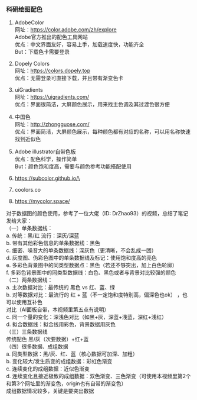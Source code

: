 ### 科研绘图配色
1. AdobeColor  
网址：https://color.adobe.com/zh/explore  
Adobe官方推出的配色工具网站  
优点：中文界面友好，容易上手，加载速度快，功能齐全  
But：下载色卡需要登录  
  
2. Dopely Colors  
网址：https://colors.dopely.top  
优点：无需登录可直接下载，并且带有渐变色卡  
  
3. uiGradients  
网址：https://uigradients.com/  
优点：界面很简洁，大屏颜色展示，用来找主色调及其过渡色很方便  
  
4. 中国色  
网址：http://zhongguose.com/  
优点：界面简洁，大屏颜色展示，每种颜色都有对应的名称，可以用名称快速找到近似色  
  
5. Adobe illustrator自带色板  
优点：配色科学，操作简单  
But：颜色饱和度高，需要与颜色参考功能搭配使用

6. https://subcolor.github.io/\

7. coolors.co

8. https://mycolor.space/

  
对于数据图的颜色使用，参考了一位大佬（ID: DrZhao93）的视频，总结了笔记发给大家：  
（一）单条数据线：  
a. 传统：黑/红 流行：深灰/深蓝  
b. 带有其他彩色信息的单条数据线：黑色  
c. 细密、噪音大的单条数据线：深灰色（更清晰，不会乱成一团）  
d. 灰度图、伪彩色图中的单条数据线及标记：使用饱和度高的亮色  
e. 多彩色背景图中的同类型数据点：黑色（若还不够突出，加上白色轮廓）  
f. 多彩色背景图中的同类型数据线：白色、黑色或者与背景对比较强的颜色  
（二）两条数据线：  
a. 主次数据对比：最传统的 黑色 vs 红、蓝、绿  
b. 对等数据对比：最流行的 红 + 蓝（不一定饱和度特别高，偏深色也ok） ，也可以使用互补色  
对比（AI面板自带，本视频里第五点有说明）  
c. 同一个量的变化：深浅色对比（如黑+灰，深蓝+浅蓝，深红+浅红）  
d. 拟合数据线：拟合线用彩色，背景数据用灰色  
（三）三条数据线  
传统配色 黑/灰（次要数据）+红+蓝  
（四）很多数据、成组数据  
a. 同类型数据：黑/灰、红、蓝（核心数据可加深、加粗）  
b. 变化较大/发生质变的成组数据：彩虹色渐变  
c. 连续变化的成组数据：近似色渐变  
d. 连续变化且接近极致的成组数据：双色渐变、三色渐变（可使用本视频里第2个和第3个网址里的渐变色，origin也有自带的渐变色）  
成组数据情况较多，关键是要突出数据

